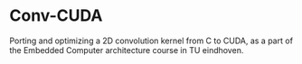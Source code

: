 # Conv-CUDA
Porting and optimizing a 2D convolution kernel from C to CUDA, as a part of the Embedded Computer architecture course in TU eindhoven.
